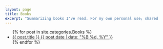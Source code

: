 ```yaml
---
layout: page
title: Books 
excerpt: "Summarizing books I've read. For my own personal use; shared with the world."
---
```


<ul class="post-list">
{% for post in site.categories.Books %} 
  <li><article><a href="{{ site.siteurl }}{{ post.url }}">{{ post.title }} <span class="entry-date"><time datetime="{{ post.date | date_to_xmlschema }}">{{ post.date | date: "%B %d, %Y" }}</time></span></a></article></li>
{% endfor %}
</ul>
